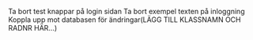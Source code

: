 Ta bort test knappar på login sidan
Ta bort exempel texten på inloggning
Koppla upp mot databasen för ändringar(LÄGG TILL KLASSNAMN OCH RADNR HÄR...)
